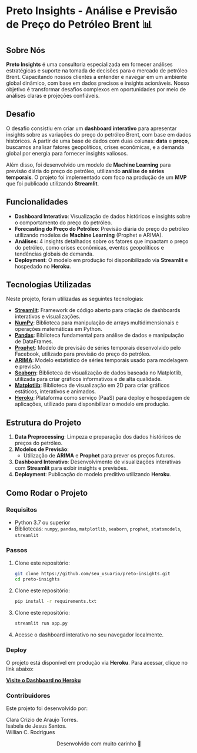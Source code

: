 # Preto Insights - Análise e Previsão de Preço do Petróleo Brent 📊

## Sobre Nós

**Preto Insights** é uma consultoria especializada em fornecer análises estratégicas e suporte na tomada de decisões para o mercado de petróleo Brent. Capacitando nossos clientes a entender e navegar em um ambiente global dinâmico, com base em dados precisos e insights acionáveis. Nosso objetivo é transformar desafios complexos em oportunidades por meio de análises claras e projeções confiáveis.

## Desafio

O desafio consistiu em criar um **dashboard interativo** para apresentar insights sobre as variações do preço do petróleo Brent, com base em dados históricos. A partir de uma base de dados com duas colunas: **data** e **preço**, buscamos analisar fatores geopolíticos, crises econômicas, e a demanda global por energia para fornecer insights valiosos.

Além disso, foi desenvolvido um modelo de **Machine Learning** para previsão diária do preço do petróleo, utilizando **análise de séries temporais**. O projeto foi implementado com foco na produção de um **MVP** que foi publicado utilizando **Streamlit**.

## Funcionalidades

- **Dashboard Interativo**: Visualização de dados históricos e insights sobre o comportamento do preço do petróleo.
- **Forecasting do Preço do Petróleo**: Previsão diária do preço do petróleo utilizando modelos de **Machine Learning** (Prophet e ARIMA).
- **Análises**: 4 insights detalhados sobre os fatores que impactam o preço do petróleo, como crises econômicas, eventos geopolíticos e tendências globais de demanda.
- **Deployment**: O modelo em produção foi disponibilizado via **Streamlit** e hospedado no **Heroku**.

## Tecnologias Utilizadas

Neste projeto, foram utilizadas as seguintes tecnologias:

- [**Streamlit**](https://streamlit.io/): Framework de código aberto para criação de dashboards interativos e visualizações.
- [**NumPy**](https://numpy.org/): Biblioteca para manipulação de arrays multidimensionais e operações matemáticas em Python.
- [**Pandas**](https://pandas.pydata.org/): Biblioteca fundamental para análise de dados e manipulação de DataFrames.
- [**Prophet**](https://facebook.github.io/prophet/): Modelo de previsão de séries temporais desenvolvido pelo Facebook, utilizado para previsão do preço do petróleo.
- [**ARIMA**](https://www.statsmodels.org/stable/generated/statsmodels.tsa.arima.model.ARIMA.html): Modelo estatístico de séries temporais usado para modelagem e previsão.
- [**Seaborn**](https://seaborn.pydata.org/): Biblioteca de visualização de dados baseada no Matplotlib, utilizada para criar gráficos informativos e de alta qualidade.
- [**Matplotlib**](https://matplotlib.org/): Biblioteca de visualização em 2D para criar gráficos estáticos, interativos e animados.
- [**Heroku**](https://www.heroku.com/): Plataforma como serviço (PaaS) para deploy e hospedagem de aplicações, utilizado para disponibilizar o modelo em produção.

## Estrutura do Projeto

1. **Data Preprocessing**: Limpeza e preparação dos dados históricos de preços do petróleo.
2. **Modelos de Previsão**:
   - Utilização de **ARIMA** e **Prophet** para prever os preços futuros.
3. **Dashboard Interativo**: Desenvolvimento de visualizações interativas com **Streamlit** para exibir insights e previsões.
4. **Deployment**: Publicação do modelo preditivo utilizando **Heroku**.

## Como Rodar o Projeto

### Requisitos

- Python 3.7 ou superior
- Bibliotecas: `numpy`, `pandas`, `matplotlib`, `seaborn`, `prophet`, `statsmodels`, `streamlit`

### Passos

1. Clone este repositório:
   ```bash
   git clone https://github.com/seu_usuario/preto-insights.git
   cd preto-insights

2. Clone este repositório:
   ```bash
   pip install -r requirements.txt

3. Clone este repositório:
   ```bash
   streamlit run app.py

4. Acesse o dashboard interativo no seu navegador localmente.

### Deploy
O projeto está disponível em produção via **Heroku**. Para acessar, clique no link abaixo:

[**Visite o Dashboard no Heroku**](https://petro-insights-c1c2ea8bf549.herokuapp.com/)

### Contribuidores
Este projeto foi desenvolvido por:

Clara Crizio de Araujo Torres.<br>Isabela de Jesus Santos.<br>Willian C. Rodrigues

<div align="center">
  Desenvolvido com muito carinho 🧩
</div>
